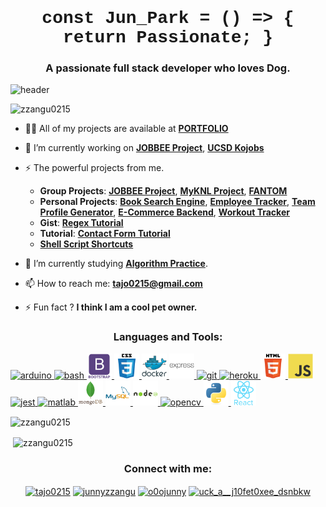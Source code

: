 <h1 align="center" style="font-family: 'Courier New', monospace;">const Jun_Park = () => { return Passionate; }</h1>

<h3 align="center">A passionate full stack developer who loves Dog.</h3>

![header](https://capsule-render.vercel.app/api?type=wave&color=2be0e3&height=300&section=header&text=Intuitive&fontColor=ffffff&fontSize=90)

<p align="left"> <img src="https://komarev.com/ghpvc/?username=zzangu0215&label=Profile%20views&color=0e75b6&style=flat" alt="zzangu0215" /> </p>

- 👨‍💻 All of my projects are available at [**PORTFOLIO**](https://zzangu0215.github.io/portfolio-v3/)

- 🔭 I’m currently working on [**JOBBEE Project**](https://github.com/zzangu0215/jobbee), [**UCSD Kojobs**](https://github.com/zzangu0215/ucsd-kojobs)

- ⚡ The powerful projects from me.

  - **Group Projects**: [**JOBBEE Project**](https://github.com/zzangu0215/jobbee), [**MyKNL Project**](https://github.com/zzangu0215/myknl),  [**FANTOM**](https://github.com/zzangu0215/fantom)
  - **Personal Projects**: [**Book Search Engine**](https://github.com/zzangu0215/book-search-engine), [**Employee Tracker**](https://github.com/zzangu0215/employee-tracker), [**Team Profile Generator**](https://github.com/zzangu0215/Team-Profile-Generator), [**E-Commerce Backend**](https://github.com/zzangu0215/e-commerce-backend), [**Workout Tracker**](https://github.com/zzangu0215/workout-tracker)
  - **Gist**: [**Regex Tutorial**](https://gist.github.com/zzangu0215)
  - **Tutorial**: [**Contact Form Tutorial**](https://github.com/zzangu0215/contact-form-tutorial)
  - [**Shell Script Shortcuts**](https://github.com/zzangu0215/shell-shortcuts)

- 🌱 I’m currently studying [**Algorithm Practice**](https://github.com/zzangu0215/algorithm-practice). 

- 📫 How to reach me: **tajo0215@gmail.com**

- ⚡ Fun fact ? **I think I am a cool pet owner.**

<h3 align="center">Languages and Tools:</h3>
<p align="left"> 
  <a href="https://www.arduino.cc/" target="_blank"> <img src="https://cdn.worldvectorlogo.com/logos/arduino-1.svg" alt="arduino" width="40" height="40"/> </a> 
  <a href="https://www.gnu.org/software/bash/" target="_blank"> <img src="https://www.vectorlogo.zone/logos/gnu_bash/gnu_bash-icon.svg" alt="bash" width="40" height="40"/> </a> 
  <a href="https://getbootstrap.com" target="_blank"> <img src="https://raw.githubusercontent.com/devicons/devicon/master/icons/bootstrap/bootstrap-plain-wordmark.svg" alt="bootstrap" width="40" height="40"/> </a> 
  <a href="https://www.w3schools.com/css/" target="_blank"> <img src="https://raw.githubusercontent.com/devicons/devicon/master/icons/css3/css3-original-wordmark.svg" alt="css3" width="40" height="40"/> </a> 
  <a href="https://www.docker.com/" target="_blank"> <img src="https://raw.githubusercontent.com/devicons/devicon/master/icons/docker/docker-original-wordmark.svg" alt="docker" width="40" height="40"/> </a> 
  <a href="https://expressjs.com" target="_blank"> <img src="https://raw.githubusercontent.com/devicons/devicon/master/icons/express/express-original-wordmark.svg" alt="express" width="40" height="40"/> </a> 
  <a href="https://git-scm.com/" target="_blank"> <img src="https://www.vectorlogo.zone/logos/git-scm/git-scm-icon.svg" alt="git" width="40" height="40"/> </a> 
  <a href="https://heroku.com" target="_blank"> <img src="https://www.vectorlogo.zone/logos/heroku/heroku-icon.svg" alt="heroku" width="40" height="40"/> </a> 
  <a href="https://www.w3.org/html/" target="_blank"> <img src="https://raw.githubusercontent.com/devicons/devicon/master/icons/html5/html5-original-wordmark.svg" alt="html5" width="40" height="40"/> </a> 
  <a href="https://developer.mozilla.org/en-US/docs/Web/JavaScript" target="_blank"> <img src="https://raw.githubusercontent.com/devicons/devicon/master/icons/javascript/javascript-original.svg" alt="javascript" width="40" height="40"/> </a> 
  <a href="https://jestjs.io" target="_blank"> <img src="https://www.vectorlogo.zone/logos/jestjsio/jestjsio-icon.svg" alt="jest" width="40" height="40"/> </a> 
  <a href="https://www.mathworks.com/" target="_blank"> <img src="https://upload.wikimedia.org/wikipedia/commons/2/21/Matlab_Logo.png" alt="matlab" width="40" height="40"/> </a> 
  <a href="https://www.mongodb.com/" target="_blank"> <img src="https://raw.githubusercontent.com/devicons/devicon/master/icons/mongodb/mongodb-original-wordmark.svg" alt="mongodb" width="40" height="40"/> </a> 
  <a href="https://www.mysql.com/" target="_blank"> <img src="https://raw.githubusercontent.com/devicons/devicon/master/icons/mysql/mysql-original-wordmark.svg" alt="mysql" width="40" height="40"/> </a> 
  <a href="https://nodejs.org" target="_blank"> <img src="https://raw.githubusercontent.com/devicons/devicon/master/icons/nodejs/nodejs-original-wordmark.svg" alt="nodejs" width="40" height="40"/> </a> 
  <a href="https://opencv.org/" target="_blank"> <img src="https://www.vectorlogo.zone/logos/opencv/opencv-icon.svg" alt="opencv" width="40" height="40"/> </a> 
  <a href="https://www.python.org" target="_blank"> <img src="https://raw.githubusercontent.com/devicons/devicon/master/icons/python/python-original.svg" alt="python" width="40" height="40"/> </a> 
  <a href="https://reactjs.org/" target="_blank"> <img src="https://raw.githubusercontent.com/devicons/devicon/master/icons/react/react-original-wordmark.svg" alt="react" width="40" height="40"/> </a> </p>

<p><img align="center" src="https://github-readme-stats.vercel.app/api/top-langs?username=zzangu0215&show_icons=true&locale=en&layout=compact" alt="zzangu0215" /></p>

<p>&nbsp;<img align="center" src="https://github-readme-stats.vercel.app/api?username=zzangu0215&show_icons=true&locale=en" alt="zzangu0215" /></p>

<h3 align="center">Connect with me:</h3>
<p align="center">
<a href="https://codepen.io/tajo0215" target="blank"><img align="center" src="https://raw.githubusercontent.com/rahuldkjain/github-profile-readme-generator/master/src/images/icons/Social/codepen.svg" alt="tajo0215" height="30" width="40" /></a>
<a href="https://linkedin.com/in/junnyzzangu" target="blank"><img align="center" src="https://raw.githubusercontent.com/rahuldkjain/github-profile-readme-generator/master/src/images/icons/Social/linked-in-alt.svg" alt="junnyzzangu" height="30" width="40" /></a>
<a href="https://instagram.com/o0ojunny" target="blank"><img align="center" src="https://raw.githubusercontent.com/rahuldkjain/github-profile-readme-generator/master/src/images/icons/Social/instagram.svg" alt="o0ojunny" height="30" width="40" /></a>
<a href="https://www.youtube.com/channel/UCk_a__J10fet0xEe_dSNBKw" target="blank"><img align="center" src="https://raw.githubusercontent.com/rahuldkjain/github-profile-readme-generator/master/src/images/icons/Social/youtube.svg" alt="uck_a__j10fet0xee_dsnbkw" height="30" width="40" /></a>
</p>

<!--
**zzangu0215/zzangu0215** is a ✨ _special_ ✨ repository because its `README.md` (this file) appears on your GitHub profile.

Here are some ideas to get you started:

- 🔭 I’m currently working on ...
- 🌱 I’m currently learning ...
- 👯 I’m looking to collaborate on ...
- 🤔 I’m looking for help with ...
- 💬 Ask me about ...
- 📫 How to reach me: ...
- 😄 Pronouns: ...
- ⚡ Fun fact: ...
-->
